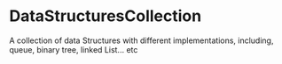 # DataStructuresCollection
A collection of data Structures with different implementations, including, queue, binary tree, linked List... etc
